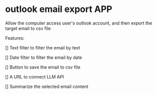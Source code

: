 
# outlook email export APP

Allow the computer access user's outlook account, and then export the target email to csv file

Features:

[] Text filter to filter the email by text

[] Date filter to filter the email by date

[] Button to save the email to csv file

[] A URL to connect LLM API

[] Summarize the selected email content